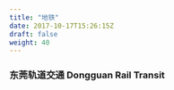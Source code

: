 ```yaml
---
title: "地铁"
date: 2017-10-17T15:26:15Z
draft: false
weight: 40
---
```


### 东莞轨道交通 Dongguan Rail Transit